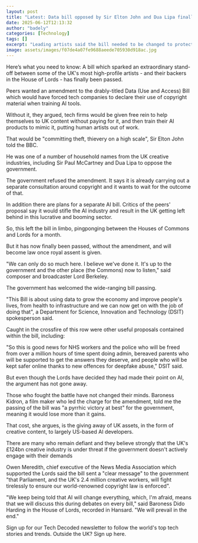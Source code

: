 ```yaml
---
layout: post
title: "Latest: Data bill opposed by Sir Elton John and Dua Lipa finally passes"
date: 2025-06-12T12:13:32
author: "badely"
categories: [Technology]
tags: []
excerpt: "Leading artists said the bill needed to be changed to protect them from having their work copied by AI."
image: assets/images/f07de4a07fe9688aeede705930d918ac.jpg
---
```


Here’s what you need to know: A bill which sparked an extraordinary stand-off between some of the UK's most high-profile artists - and their backers in the House of Lords - has finally been passed.

Peers wanted an amendment to the drably-titled Data (Use and Access) Bill which would have forced tech companies to declare their use of copyright material when training AI tools.

Without it, they argued, tech firms would be given free rein to help themselves to UK content without paying for it, and then train their AI products to mimic it, putting human artists out of work.

That would be "committing theft, thievery on a high scale", Sir Elton John told the BBC.

He was one of a number of household names from the UK creative industries, including Sir Paul McCartney and Dua Lipa to oppose the government.

The government refused the amendment. It says it is already carrying out a separate consultation around copyright and it wants to wait for the outcome of that. 

In addition there are plans for a separate AI bill. Critics of the peers' proposal say it would stifle the AI industry and result in the UK getting left behind in this lucrative and booming sector.

So, this left the bill in limbo, pingponging between the Houses of Commons and Lords for a month. 

But it has now finally been passed, without the amendment, and will become law once royal assent is given.

"We can only do so much here. I believe we've done it. It's up to the government and the other place (the Commons) now to listen," said composer and broadcaster Lord Berkeley.

The government has welcomed the wide-ranging bill passing.

"This Bill is about using data to grow the economy and improve people's lives, from health to infrastructure and we can now get on with the job of doing that", a Department for Science, Innovation and Technology (DSIT) spokesperson said.

Caught in the crossfire of this row were other useful proposals contained within the bill, including:

"So this is good news for NHS workers and the police who will be freed from over a million hours of time spent doing admin, bereaved parents who will be supported to get the answers they deserve, and people who will be kept safer online thanks to new offences for deepfake abuse," DSIT said.

But even though the Lords have decided they had made their point on AI, the argument has not gone away.

Those who fought the battle have not changed their minds. Baroness Kidron, a film maker who led the charge for the amendment, told me the passing of the bill  was "a pyrrhic victory at best" for the government, meaning it would lose more than it gains.

That cost, she argues, is the giving away of UK assets, in the form of creative content, to largely US-based AI developers.

There are many who remain defiant and they believe strongly that the UK's £124bn creative industry is under threat if the government doesn't actively engage with their demands

Owen Meredith, chief executive of the News Media Association which supported the Lords said the bill sent a "clear message" to the government "that Parliament, and the UK's 2.4 million creative workers, will fight tirelessly to ensure our world-renowned copyright law is enforced".

"We keep being told that AI will change everything, which, I'm afraid, means that we will discuss this during debates on every bill," said Baroness Dido Harding in the House of Lords, recorded in Hansard. "We will prevail in the end."

Sign up for our Tech Decoded newsletter to follow the world's top tech stories and trends. Outside the UK? Sign up here.

